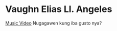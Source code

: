 # Vaughn Elias Ll. Angeles
[Music Video](https://www.youtube.com/watch?v=dQw4w9WgXcQ)
Nugagawen kung iba gusto nya?
